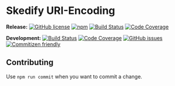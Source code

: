 # Skedify URI-Encoding

**Release:**
[![GitHub license](https://img.shields.io/badge/license-MIT-blue.svg)](https://raw.githubusercontent.com/RobinMalfait/email-address-check/develop/LICENSE)
[![npm](https://img.shields.io/npm/v/email-address-check.svg?maxAge=2592000)](https://www.npmjs.com/package/email-address-check)
[![Build Status](https://travis-ci.org/RobinMalfait/email-address-check.svg?branch=master)](https://travis-ci.org/RobinMalfait/email-address-check)
[![Code Coverage](https://codecov.io/gh/RobinMalfait/email-address-check/branch/master/graph/badge.svg)](https://codecov.io/gh/RobinMalfait/email-address-check)

**Development:**
[![Build Status](https://travis-ci.org/RobinMalfait/email-address-check.svg?branch=develop)](https://travis-ci.org/RobinMalfait/email-address-check)
[![Code Coverage](https://codecov.io/gh/RobinMalfait/email-address-check/branch/develop/graph/badge.svg)](https://codecov.io/gh/RobinMalfait/email-address-check)
[![GitHub issues](https://img.shields.io/github/issues/RobinMalfait/email-address-check.svg)](https://github.com/RobinMalfait/email-address-check/issues)
[![Commitizen friendly](https://img.shields.io/badge/commitizen-friendly-brightgreen.svg)](http://commitizen.github.io/cz-cli/)

## Contributing

Use `npm run commit` when you want to commit a change.